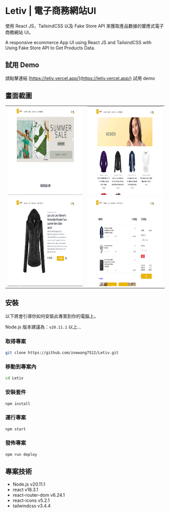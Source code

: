 # Letiv | 電子商務網站UI

使用 React JS，TailsindCSS 以及 Fake Store API 來獲取產品數據的響應式電子商務網站 UI。

A responsive ecommerce App UI using React JS and TailsindCSS  with Using Fake Store API to Get Products Data.


## 試用 Demo

請點擊連結 [https://letiv.vercel.app/](https://letiv.vercel.app/) 試用 demo


## 畫面截圖

| | | 
|:-------------------------:|:-------------------------:|
|<img src="images/screenshot1.png" alt="screenshot1" width="500" height="279"> |  <img src="images/screenshot2.png" alt="screenshot2" width="500" height="279"> |
|<img src="images/screenshot3.png" alt="screenshot3" width="500" height="279"> | <img src="images/screenshot4.png" alt="screenshot4" width="500" height="279">  | 




## 安裝

以下將會引導你如何安裝此專案到你的電腦上。

Node.js 版本建議為：`v20.11.1` 以上...

### 取得專案

```bash
git clone https://github.com/zoewang7512/Letiv.git
```

### 移動到專案內

```bash
cd Letiv
```

### 安裝套件

```bash
npm install
```

### 運行專案

```bash
npm start
```
### 發佈專案

```bash
npm run deploy
```

## 專案技術

- Node.js v20.11.1
- react v18.3.1
- react-router-dom v6.24.1
- react-icons v5.2.1
- tailwindcss v3.4.4

